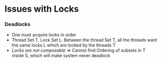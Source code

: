 # Issues with Locks 

### Deadlocks 

* One must acquire locks in order 
* Thread Set T, Lock Set L. Between the thread Set T, all the threads want the same locks L which are locked by the threads T
* _Locks are not composable_ => Cannot find Ordering of subsets in T inside S, which will make system never deadlock 





